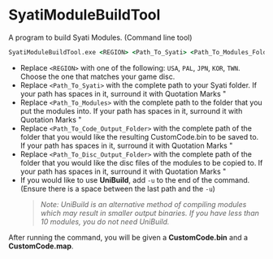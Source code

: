 # SyatiModuleBuildTool
A program to build Syati Modules. (Command line tool)


```bat
SyatiModuleBuildTool.exe <REGION> <Path_To_Syati> <Path_To_Modules_Folder> <Path_To_Code_Output_Folder> <Path_To_Disc_Output_Folder>
```
- Replace `<REGION>` with one of the following: `USA`, `PAL`, `JPN`, `KOR`, `TWN`. Choose the one that matches your game disc.
- Replace `<Path_To_Syati>` with the complete path to your Syati folder. If your path has spaces in it, surround it with Quotation Marks "
- Replace `<Path_To_Modules>` with the complete path to the folder that you put the modules into. If your path has spaces in it, surround it with Quotation Marks "
- Replace `<Path_To_Code_Output_Folder>` with the complete path of the folder that you would like the resulting CustomCode.bin to be saved to. If your path has spaces in it, surround it with Quotation Marks "
- Replace `<Path_To_Disc_Output_Folder>` with the complete path of the folder that you would like the disc files of the modules to be copied to. If your path has spaces in it, surround it with Quotation Marks "
- If you would like to use **UniBuild**, add `-u` to the end of the command. (Ensure there is a space between the last path and the `-u`)
  > *Note: UniBuild is an alternative method of compiling modules which may result in smaller output binaries. If you have less than 10 modules, you do not need UniBuild.*

After running the command, you will be given a **CustomCode.bin** and a **CustomCode.map**.
